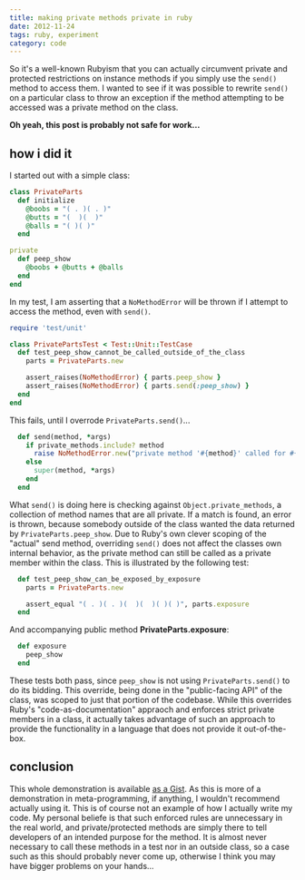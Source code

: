 ```yaml
---
title: making private methods private in ruby
date: 2012-11-24
tags: ruby, experiment
category: code
---
```


So it's a well-known Rubyism that you can actually circumvent private and
protected restrictions on instance methods if you simply use the `send()`
method to access them. I wanted to see if it was possible to rewrite
`send()` on a particular class to throw an exception if the method attempting
to be accessed was a private method on the class.

**Oh yeah, this post is probably not safe for work...**

## how i did it

I started out with a simple class:

```ruby
class PrivateParts
  def initialize
    @boobs = "( . )( . )"
    @butts = "(  )(  )"
    @balls = "( )( )"
  end

private
  def peep_show
    @boobs + @butts + @balls
  end
end
```

In my test, I am asserting that a `NoMethodError` will be thrown if I attempt to
access the method, even with `send()`.

```ruby
require 'test/unit'

class PrivatePartsTest < Test::Unit::TestCase
  def test_peep_show_cannot_be_called_outside_of_the_class
    parts = PrivateParts.new

    assert_raises(NoMethodError) { parts.peep_show }
    assert_raises(NoMethodError) { parts.send(:peep_show) }
  end
end
```

This fails, until I overrode `PrivateParts.send()`...

```ruby
  def send(method, *args)
    if private_methods.include? method
      raise NoMethodError.new("private method '#{method}' called for #{self}")
    else
      super(method, *args)
    end
  end
```

What `send()` is doing here is checking against `Object.private_methods`, a collection of
method names that are all private. If a match is found, an error is thrown, because
somebody outside of the class wanted the data returned by `PrivateParts.peep_show`. Due to
Ruby's own clever scoping of the "actual" send method, overriding `send()` does not affect
the classes own internal behavior, as the private method can still be called as a private
member within the class. This is illustrated by the following test:

```ruby
  def test_peep_show_can_be_exposed_by_exposure
    parts = PrivateParts.new

    assert_equal "( . )( . )(  )(  )( )( )", parts.exposure
  end
```

And accompanying public method **PrivateParts.exposure**:

```ruby
  def exposure
    peep_show
  end
```

These tests both pass, since `peep_show` is not using `PrivateParts.send()` to do its bidding.
This override, being done in the "public-facing API" of the class, was scoped to just that
portion of the codebase. While this overrides Ruby's "code-as-documentation" appraoch and
enforces strict private members in a class, it actually takes advantage of such an approach
to provide the functionality in a language that does not provide it out-of-the-box.

## conclusion

This whole demonstration is available [as a Gist][gist]. As this is more of a demonstration
in meta-programming, if anything, I wouldn't recommend actually using it. This is of course
not an example of how I actually write my code. My personal beliefe is that such enforced
rules are unnecessary in the real world, and private/protected methods are simply there to
tell developers of an intended purpose for the method. It is almost never necessary to call
these methods in a test nor in an outside class, so a case such as this should probably never
come up, otherwise I think you may have bigger problems on your hands...

[gist]: https://gist.github.com/4141173
